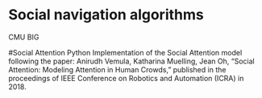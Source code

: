 # Social navigation algorithms
CMU BIG 

#Social Attention 
Python Implementation of the Social Attention model following the paper: Anirudh Vemula, Katharina Muelling, Jean Oh, “Social Attention: Modeling Attention in Human Crowds,” published in the proceedings of IEEE Conference on Robotics and Automation (ICRA) in 2018.
